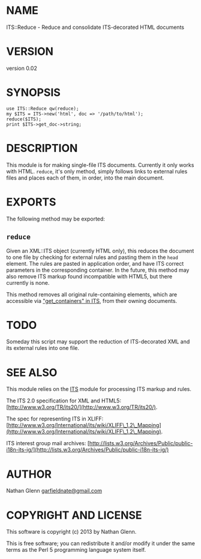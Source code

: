 # NAME

ITS::Reduce - Reduce and consolidate ITS-decorated HTML documents

# VERSION

version 0.02

# SYNOPSIS

	use ITS::Reduce qw(reduce);
	my $ITS = ITS->new('html', doc => '/path/to/html');
	reduce($ITS);
	print $ITS->get_doc->string;

# DESCRIPTION

This module is for making single-file ITS documents. Currently
it only works with HTML. `reduce`, it's only method, simply follows links
to external rules files and places each of them, in order, into the main
document.

# EXPORTS

The following method may be exported:

## `reduce`

Given an XML::ITS object (currently HTML only), this reduces the document
to one file by checking for external rules and pasting them in the
`head` element. The rules are pasted in application order, and have ITS
correct parameters in the corresponding container. In the future, this
method may also remove ITS markup found incompatible with HTML5, but
there currently is none.

This method removes all original rule-containing elements, which are
accessible via ["get\_containers" in ITS](http://search.cpan.org/perldoc?ITS#get\_containers), from their owning documents.

# TODO

Someday this script may support the reduction of ITS-decorated XML
and its external rules into one file.

# SEE ALSO

This module relies on the [ITS](http://search.cpan.org/perldoc?ITS) module for processing ITS markup and rules.

The ITS 2.0 specification for XML and HTML5: [http://www.w3.org/TR/its20/](http://www.w3.org/TR/its20/).

The spec for representing ITS in XLIFF:
[http://www.w3.org/International/its/wiki/XLIFF\_1.2\_Mapping](http://www.w3.org/International/its/wiki/XLIFF\_1.2\_Mapping).

ITS interest group mail archives:
[http://lists.w3.org/Archives/Public/public-i18n-its-ig/](http://lists.w3.org/Archives/Public/public-i18n-its-ig/)

# AUTHOR

Nathan Glenn <garfieldnate@gmail.com>

# COPYRIGHT AND LICENSE

This software is copyright (c) 2013 by Nathan Glenn.

This is free software; you can redistribute it and/or modify it under
the same terms as the Perl 5 programming language system itself.
